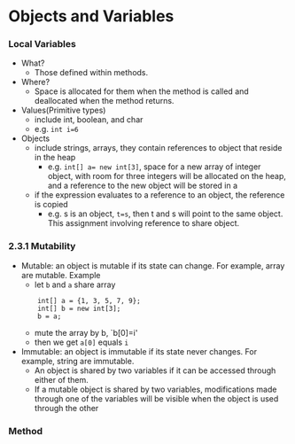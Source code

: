 Objects and Variables
=====================

### Local Variables
- What? 
	- Those defined within methods.
- Where?
	- Space is allocated for them when the method is called and deallocated when the method returns.
- Values(Primitive types)
	- include int, boolean, and char
	- e.g. `int i=6`
- Objects
	- include strings, arrays, they contain references to object that reside in the heap
		- e.g. `int[] a= new int[3]`, space for a new array of integer object, with room for three integers will be allocated on the heap, and a reference to the new object will be stored in a
	- if the expression evaluates to a reference to an object, the reference is copied
		- e.g. s is an object, `t=s`, then t and s will point to the same object. This assignment involving reference to share object.

### 2.3.1 Mutability
- Mutable: an object is mutable if its state can change. For example, array are mutable. Example
	- let `b` and `a` share array
	```
		int[] a = {1, 3, 5, 7, 9};
		int[] b = new int[3];
		b = a;
	```
	- mute the array by b, `b[0]=i'
	- then we get `a[0]` equals `i`
- Immutable: an object is immutable if its state never changes. For example, string are immutable.
	- An object is shared by two variables if it can be accessed through either of them.
	- If a mutable object is shared by two variables, modifications made through one of the variables will be visible when the object is used through the other
	
### Method
